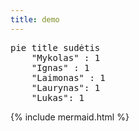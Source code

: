 ```yaml
---
title: demo
---
```


<pre class="mermaid">
pie title sudėtis
    "Mykolas" : 1
    "Ignas" : 1
    "Laimonas" : 1
    "Laurynas": 1
    "Lukas": 1
</pre>

{% include mermaid.html %}
